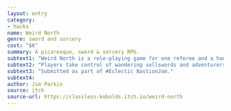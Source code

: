 ```yaml
---
layout: entry
category:
- hacks
name: Weird North
genre: sword and sorcery
cost: "$6"
summary: A picaresque, sword & sorcery RPG.
subtext1: "Weird North is a role-playing game for one referee and a handful of players."
subtext2: "Players take control of wandering sellswords and adventurers, exploring a huge and curious world in order to claim great wealth, expand their renown, and achieve personal goals."
subtext3: "Submitted as part of #Eclectic BastionJam."
subtext4:
author: Jim Parkin
source: itch
source-url: https://classless-kobolds.itch.io/weird-north
---
```

